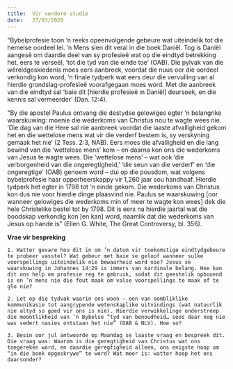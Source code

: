 ```yaml
---
title:  Vir verdere studie
date:   27/03/2020
---
```


“Bybelprofesie toon ’n reeks opeenvolgende gebeure wat uiteindelik tot die hemelse oordeel lei. ’n Mens sien dit veral in die boek Daniël. Tog is Daniël aangesê om daardie deel van sy profesieë wat op die eindtyd betrekking het, eers te verseël, ‘tot die tyd van die einde toe’ (OAB). Die pylvak van die wêreldgeskiedenis moes eers aanbreek, voordat die nuus oor die oordeel verkondig kon word, ’n finale tydperk wat eers deur die vervulling van al hierdie grondslag-profesieë voorafgegaan moes word. Met die aanbreek van die eindtyd sal ‘baie dit [hierdie profesieë in Daniël] deursoek, en die kennis sal vermeerder’ (Dan. 12:4). 

“By die apostel Paulus ontvang die destydse gelowiges egter ’n belangrike waarskuwing: moenie die wederkoms van Christus nou te wagte wees nie. ‘Die dag van die Here sal nie aanbreek voordat die laaste afvalligheid gekom het en die wettelose mens wat vir die verderf bestem is, sy verskyning gemaak het nie’ (2 Tess. 2:3, NAB). Eers moes die afvalligheid en die lang bewind van die ‘wettelose mens’ kom – en daarna kon ons die wederkoms van Jesus te wagte wees. Die ‘wettelose mens’ – wat ook ‘die verborgenheid van die ongeregtigheid,’ ‘die seun van die verderf’ en ‘die ongeregtige’ (OAB) genoem word – dui op die pousdom, wat volgens bybelprofesie haar opperheerskappy vir 1,260 jaar sou handhaaf. Hierdie tydperk het egter in 1798 tot ’n einde gekom. Die wederkoms van Christus kon dus nie voor hierdie dinge plaasvind nie. Paulus se waarskuwing [oor wanneer gelowiges die wederkoms min of meer te wagte kon wees] dek die hele Christelike bestel tot by 1798. Dit is eers na hierdie jaartal wat die boodskap verkondig kon [en kan] word, naamlik dat die wederkoms van Jesus op hande is” (Ellen G. White, The Great Controversy, bl. 356). 

**Vrae vir bespreking** 

`1. Watter gevare hou dit in om ’n datum vir toekomstige eindtydgebeure te probeer vasstel? Wat gebeur met baie se geloof wanneer sulke voorspellings uiteindelik nie bewaarheid word nie? Jesus se waarskuwing in Johannes 14:29 is immers van kardinale belang. Hoe kan dit ons help om profesie reg te gebruik, sodat dit geestelik opbouend is en ’n mens nie die fout maak om valse voorspellings te maak of te glo nie?` 

`2. Let op die tydvak waarin ons woon – een van oombliklike kommunikasie tot aangrypende wetenskaplike uitvindings (wat natuurlik nie altyd so goed vir ons is nie). Hierdie verwikkelinge onderstreep die moontlikheid van ’n Bybelse “tyd van benoudheid… soos daar nog nie was sedert nasies ontstaan het nie” (OAB & NLV). Hoe so?` 

`3. Besin oor jul antwoorde op Maandag se laaste vraag en bespreek dit. Die vraag was: Waarom is die geregtigheid van Christus wat ons toegereken word, en daardie geregtigheid alleen, ons enigste hoop om “in die boek opgeskrywe” te word? Wat meer is: watter hoop het ons daarsonder?`